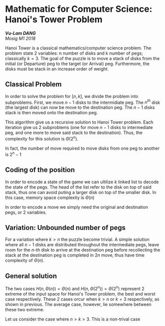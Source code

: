 # Mathematic for Computer Science: Hanoi's Tower Problem

***Vu-Lam DANG***<br/>
*Mosig M1 2018*

Hanoi Tower is a classical mathematics/computer science problem. The problem state 2 variables: n number of disks and k number of pegs; classically $k = 3$. The goal of the puzzle is to move a stack of disks from the initial (or Departure) peg to the target (or Arrival) peg. Furthermore, the disks must be stack in an increase order of weight.

## Classical Problem

In order to solve the problem for $[n, k]$, we divide the problem into subproblems. First, we move $n-1$ disks to the intermidiate peg. The $n^{th}$ disk (the largest disk) can now be move to the destination peg. The $n-1$ disks stack is then moved onto the destination peg.

This algorithm give us a recursive solution to Hanoi Tower problem. Each iteration give us 2 subproblems (one for move $n-1$ disks to intermediate peg, and one more to move said stack to the destination). Thus, the complexity for this solution is $\Theta(2^n)$.

In fact, the number of move required to move disks from one peg to another is $2^n - 1$

## Coding of the position

In order to encode a state of the game we can ultilize $k$ linked list to decode the state of the pegs. The head of the list refer to the disk on top of said stack, thus one can avoid puting a larger disk on top of the smaller disk. In this case, memory space complexity is $\Theta(n)$

In order to encode a move we simply need the original and destination pegs, or 2 variables.

## Variation: Unbounded number of pegs

For a variation where $k > n$ the puzzle become trivial. A simple solution where all $n-1$ disks are distributed throughout the intermediate pegs, leave room for the *n-th* disk to arrive at the destination peg before recollecting the stack at the destination peg is completed in $2n$ move, thus have time complexity of $\Theta(n)$.

## General solution

The two cases $H(n, \Theta(n)) = \Theta(n)$ and $H(n, \Theta(2^n))= \Theta(2^n)$ represent 2 extreme of the input space for Hanoi's Tower problem, the best and worst case respectively. These 2 cases orcur when $k > n$ or $k = 3$ respectively, as shown in previous. The average case, however, lie somewhere between these two extreme.

Let us consider the case where $n > k > 3$. This is a non-trival case